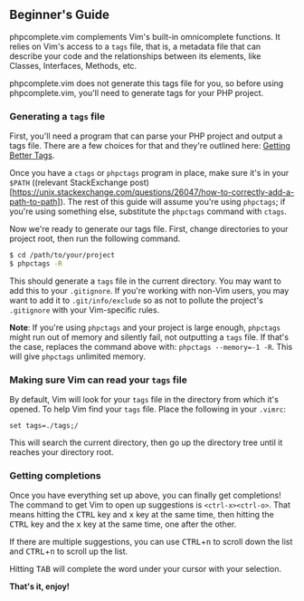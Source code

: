 ## Beginner's Guide

phpcomplete.vim complements Vim's built-in omnicomplete functions. It relies on Vim's access to a `tags` file, that is, a metadata file that can describe your code and the relationships between its elements, like Classes, Interfaces, Methods, etc.

phpcomplete.vim does not generate this tags file for you, so before using phpcomplete.vim, you'll need to generate tags for your PHP project.

### Generating a `tags` file

First, you'll need a program that can parse your PHP project and output a tags file. There are a few choices for that and they're outlined here: [Getting Better Tags](/shawncplus/phpcomplete.vim/wiki/Getting-better-tags).

Once you have a `ctags` or `phpctags` program in place, make sure it's in your `$PATH` ((relevant StackExchange post)[https://unix.stackexchange.com/questions/26047/how-to-correctly-add-a-path-to-path]). The rest of this guide will assume you're using `phpctags`; if you're using something else, substitute the `phpctags` command with `ctags`.

Now we're ready to generate our tags file. First, change directories to your project root, then run the following command.

```sh
$ cd /path/to/your/project
$ phpctags -R
```

This should generate a `tags` file in the current directory. You may want to add this to your `.gitignore`. If you're working with non-Vim users, you may want to add it to `.git/info/exclude` so as not to pollute the project's `.gitignore` with your Vim-specific rules.

**Note**: If you're using `phpctags` and your project is large enough, `phpctags` might run out of memory and silently fail, not outputting a `tags` file. If that's the case, replaces the command above with: `phpctags --memory=-1 -R`. This will give `phpctags` unlimited memory.

### Making sure Vim can read your `tags` file

By default, Vim will look for your `tags` file in the directory from which it's opened. To help Vim find your `tags` file. Place the following in your `.vimrc`:

```
set tags=./tags;/
```

This will search the current directory, then go up the directory tree until it reaches your directory root.

### Getting completions

Once you have everything set up above, you can finally get completions! The command to get Vim to open up suggestions is `<ctrl-x><ctrl-o>`. That means hitting the <kbd>CTRL</kbd> key and <kbd>x</kbd> key at the same time, then hitting the <kbd>CTRL</kbd> key and the <kbd>x</kbd> key at the same time, one after the other.

If there are multiple suggestions, you can use <kbd>CTRL</kbd>+<kbd>n</kbd> to scroll down the list and <kbd>CTRL</kbd>+<kbd>n</kbd> to scroll up the list.

Hitting <kbd>TAB</kbd> will complete the word under your cursor with your selection.

**That's it, enjoy!**
